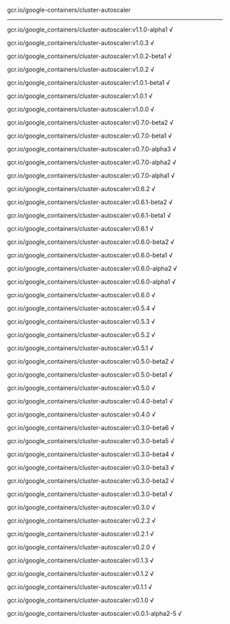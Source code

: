 gcr.io/google-containers/cluster-autoscaler 

----
gcr.io/google_containers/cluster-autoscaler:v1.1.0-alpha1 √

gcr.io/google_containers/cluster-autoscaler:v1.0.3 √

gcr.io/google_containers/cluster-autoscaler:v1.0.2-beta1 √

gcr.io/google_containers/cluster-autoscaler:v1.0.2 √

gcr.io/google_containers/cluster-autoscaler:v1.0.1-beta1 √

gcr.io/google_containers/cluster-autoscaler:v1.0.1 √

gcr.io/google_containers/cluster-autoscaler:v1.0.0 √

gcr.io/google_containers/cluster-autoscaler:v0.7.0-beta2 √

gcr.io/google_containers/cluster-autoscaler:v0.7.0-beta1 √

gcr.io/google_containers/cluster-autoscaler:v0.7.0-alpha3 √

gcr.io/google_containers/cluster-autoscaler:v0.7.0-alpha2 √

gcr.io/google_containers/cluster-autoscaler:v0.7.0-alpha1 √

gcr.io/google_containers/cluster-autoscaler:v0.6.2 √

gcr.io/google_containers/cluster-autoscaler:v0.6.1-beta2 √

gcr.io/google_containers/cluster-autoscaler:v0.6.1-beta1 √

gcr.io/google_containers/cluster-autoscaler:v0.6.1 √

gcr.io/google_containers/cluster-autoscaler:v0.6.0-beta2 √

gcr.io/google_containers/cluster-autoscaler:v0.6.0-beta1 √

gcr.io/google_containers/cluster-autoscaler:v0.6.0-alpha2 √

gcr.io/google_containers/cluster-autoscaler:v0.6.0-alpha1 √

gcr.io/google_containers/cluster-autoscaler:v0.6.0 √

gcr.io/google_containers/cluster-autoscaler:v0.5.4 √

gcr.io/google_containers/cluster-autoscaler:v0.5.3 √

gcr.io/google_containers/cluster-autoscaler:v0.5.2 √

gcr.io/google_containers/cluster-autoscaler:v0.5.1 √

gcr.io/google_containers/cluster-autoscaler:v0.5.0-beta2 √

gcr.io/google_containers/cluster-autoscaler:v0.5.0-beta1 √

gcr.io/google_containers/cluster-autoscaler:v0.5.0 √

gcr.io/google_containers/cluster-autoscaler:v0.4.0-beta1 √

gcr.io/google_containers/cluster-autoscaler:v0.4.0 √

gcr.io/google_containers/cluster-autoscaler:v0.3.0-beta6 √

gcr.io/google_containers/cluster-autoscaler:v0.3.0-beta5 √

gcr.io/google_containers/cluster-autoscaler:v0.3.0-beta4 √

gcr.io/google_containers/cluster-autoscaler:v0.3.0-beta3 √

gcr.io/google_containers/cluster-autoscaler:v0.3.0-beta2 √

gcr.io/google_containers/cluster-autoscaler:v0.3.0-beta1 √

gcr.io/google_containers/cluster-autoscaler:v0.3.0 √

gcr.io/google_containers/cluster-autoscaler:v0.2.2 √

gcr.io/google_containers/cluster-autoscaler:v0.2.1 √

gcr.io/google_containers/cluster-autoscaler:v0.2.0 √

gcr.io/google_containers/cluster-autoscaler:v0.1.3 √

gcr.io/google_containers/cluster-autoscaler:v0.1.2 √

gcr.io/google_containers/cluster-autoscaler:v0.1.1 √

gcr.io/google_containers/cluster-autoscaler:v0.1.0 √

gcr.io/google_containers/cluster-autoscaler:v0.0.1-alpha2-5 √

